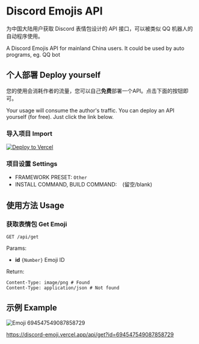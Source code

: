 # Discord Emojis API

为中国大陆用户获取 Discord 表情包设计的 API 接口，可以被类似 QQ 机器人的自动程序使用。

A Discord Emojis API for mainland China users. It could be used by auto programs, eg. QQ bot

## 个人部署 Deploy yourself

您的使用会消耗作者的流量，您可以自己**免费**部署一个API。点击下面的按钮即可。

Your usage will consume the author's traffic. You can deploy an API yourself (for free). Just click the link below.

### 导入项目 Import

[![Deploy to Vercel](https://vercel.com/button)](https://vercel.com/import/project?template=https://github.com/Dragon-Fish/discord-emojis-api)

### 项目设置 Settings

- FRAMEWORK PRESET: `Other`
- INSTALL COMMAND, BUILD COMMAND: ` ` (留空/blank)

## 使用方法 Usage

### 获取表情包 Get Emoji

```http
GET /api/get
```

Params:

- **id** `{Number}` Emoji ID

Return:

```http
Content-Type: image/png # Found
Content-Type: application/json # Not found
```

## 示例 Example

![Emoji 694547549087858729](https://discord-emoji.vercel.app/api/get?id=694547549087858729)

https://discord-emoji.vercel.app/api/get?id=694547549087858729
